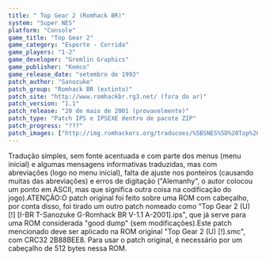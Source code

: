 ```yaml
---
title: " Top Gear 2 (Romhack BR)"
system: "Super NES"
platform: "Console"
game_title: "Top Gear 2"
game_category: "Esporte - Corrida"
game_players: "1-2"
game_developer: "Gremlin Graphics"
game_publisher: "Kemco"
game_release_date: "setembro de 1993"
patch_author: "Sanozuke"
patch_group: "Romhack BR (extinto)"
patch_site: "http://www.romhackbr.rg3.net/ (fora do ar)"
patch_version: "1.1"
patch_release: "20 de maio de 2001 (provavelmente)"
patch_type: "Patch IPS e IPSEXE dentro de pacote ZIP"
patch_progress: "???"
patch_images: ["http://img.romhackers.org/traducoes/%5BSNES%5D%20Top%20Gear%202%20-%20Romhack%20BR%20-%201.png","http://img.romhackers.org/traducoes/%5BSNES%5D%20Top%20Gear%202%20-%20Romhack%20BR%20-%202.png","http://img.romhackers.org/traducoes/%5BSNES%5D%20Top%20Gear%202%20-%20Romhack%20BR%20-%203.png"]
---
```

Tradução simples, sem fonte acentuada e com parte dos menus (menu inicial) e algumas mensagens informativas traduzidas, mas com abreviações (logo no menu inicial), falta de ajuste nos ponteiros (causando muitas das abreviações) e erros de digitação ("Alemanhy", o autor colocou um ponto em ASCII, mas que significa outra coisa na codificação do jogo).ATENÇÃO:O patch original foi feito sobre uma ROM com cabeçalho, por conta disso, foi tirado um outro patch nomeado como "Top Gear 2 (U) [!] [I-BR T-Sanozuke G-Romhack BR V-1.1 A-2001].ips", que já serve para uma ROM considerada "good dump" (sem modificações).Este patch mencionado deve ser aplicado na ROM original "Top Gear 2 (U) [!].smc", com CRC32 2B88BEE8. Para usar o patch original, é necessário por um cabeçalho de 512 bytes nessa ROM.
